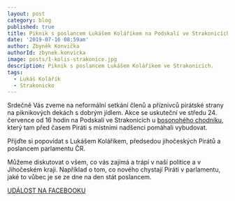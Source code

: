 ```yaml
---
layout: post
category: blog
published: true
title: Piknik s poslancem Lukášem Koláříkem na Podskalí ve Strakonicích
date: '2019-07-16 08:59am'
author: Zbyněk Konvička
authorId: zbynek.konvicka
image: posts/1-kolis-strakonice.jpg
description: Piknik s poslancem Lukášem Koláříkem ve Strakonicích.
tags:
  - Lukáš Kolářík
  - Strakonicko
---
```

Srdečně Vás zveme na neformální setkání členů a příznivců pirátské strany na piknikových dekách s dobrým jídlem. Akce se uskuteční ve středu 24. července od 16 hodin na Podskalí ve Strakonicích u [bosonohého chodníku](https://jihocesky.pirati.cz/blog/2017/04/18/bosy-chodnik.html), který tam před časem Piráti s místními nadšenci pomáhali vybudovat.

Přijďte si popovídat s Lukášem Koláříkem, předsedou jihočeských Pirátů a poslancem parlamentu ČR.

Můžeme diskutovat o všem, co vás zajímá a trápí v naší politice a v Jihočeském kraji. Například o tom, co nového chystají Piráti v parlamentu, jaké to vůbec je se ze dne na den stát poslancem. 

[UDÁLOST NA FACEBOOKU](https://www.facebook.com/events/329352781286815/)
